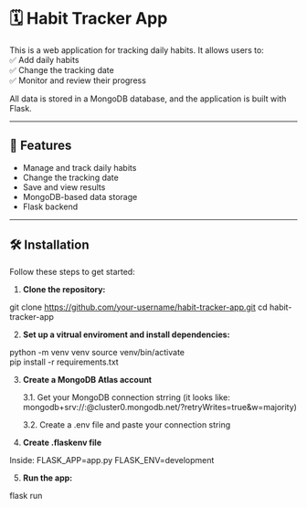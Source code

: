 # 🗓️ Habit Tracker App

This is a web application for tracking daily habits. It allows users to:  
✅ Add daily habits  
✅ Change the tracking date  
✅ Monitor and review their progress  

All data is stored in a MongoDB database, and the application is built with Flask.

---

## 🚀 Features

- Manage and track daily habits
- Change the tracking date
- Save and view results
- MongoDB-based data storage
- Flask backend

---

## 🛠️ Installation

Follow these steps to get started:

1. **Clone the repository:** 

  git clone https://github.com/your-username/habit-tracker-app.git
  cd habit-tracker-app

2. **Set up a vitrual enviroment and install dependencies:**

  python -m venv venv
  source venv/bin/activate          
  pip install -r requirements.txt

3. **Create a MongoDB Atlas account**

   3.1. Get your MongoDB connection strring (it looks like:
   mongodb+srv://<user>:<password>@cluster0.mongodb.net/<dbname>?retryWrites=true&w=majority)
   
   3.2. Create a .env file and paste your connection string

5. **Create .flaskenv file**

  Inside: 
    FLASK_APP=app.py
    FLASK_ENV=development

5. **Run the app:**

  flask run






  

   
